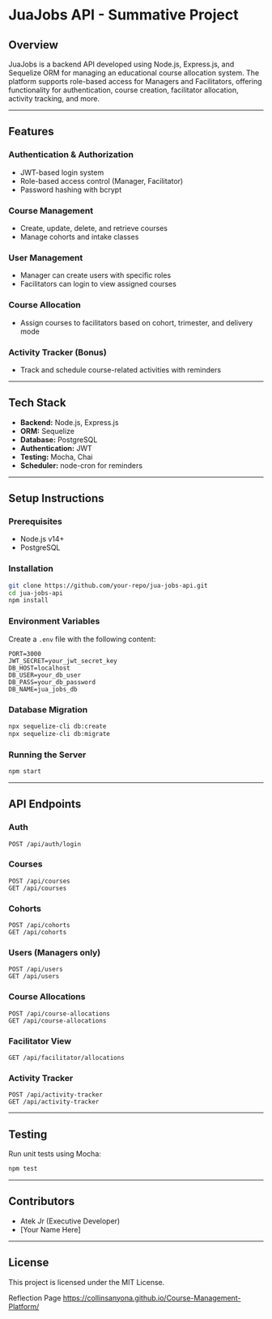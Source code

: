 
# JuaJobs API - Summative Project

## Overview

JuaJobs is a backend API developed using Node.js, Express.js, and Sequelize ORM for managing an educational course allocation system. The platform supports role-based access for Managers and Facilitators, offering functionality for authentication, course creation, facilitator allocation, activity tracking, and more.

---

## Features

### Authentication & Authorization
- JWT-based login system
- Role-based access control (Manager, Facilitator)
- Password hashing with bcrypt

### Course Management
- Create, update, delete, and retrieve courses
- Manage cohorts and intake classes

### User Management
- Manager can create users with specific roles
- Facilitators can login to view assigned courses

### Course Allocation
- Assign courses to facilitators based on cohort, trimester, and delivery mode

### Activity Tracker (Bonus)
- Track and schedule course-related activities with reminders

---

## Tech Stack

- **Backend:** Node.js, Express.js
- **ORM:** Sequelize
- **Database:** PostgreSQL
- **Authentication:** JWT
- **Testing:** Mocha, Chai
- **Scheduler:** node-cron for reminders

---

## Setup Instructions

### Prerequisites
- Node.js v14+
- PostgreSQL

### Installation

```bash
git clone https://github.com/your-repo/jua-jobs-api.git
cd jua-jobs-api
npm install
```

### Environment Variables

Create a `.env` file with the following content:

```env
PORT=3000
JWT_SECRET=your_jwt_secret_key
DB_HOST=localhost
DB_USER=your_db_user
DB_PASS=your_db_password
DB_NAME=jua_jobs_db
```

### Database Migration

```bash
npx sequelize-cli db:create
npx sequelize-cli db:migrate
```

### Running the Server

```bash
npm start
```

---

## API Endpoints

### Auth

```http
POST /api/auth/login
```

### Courses

```http
POST /api/courses
GET /api/courses
```

### Cohorts

```http
POST /api/cohorts
GET /api/cohorts
```

### Users (Managers only)

```http
POST /api/users
GET /api/users
```

### Course Allocations

```http
POST /api/course-allocations
GET /api/course-allocations
```

### Facilitator View

```http
GET /api/facilitator/allocations
```

### Activity Tracker

```http
POST /api/activity-tracker
GET /api/activity-tracker
```

---

## Testing

Run unit tests using Mocha:

```bash
npm test
```

---

## Contributors

- Atek Jr (Executive Developer)
- [Your Name Here]

---

## License

This project is licensed under the MIT License.


Reflection Page
https://collinsanyona.github.io/Course-Management-Platform/
